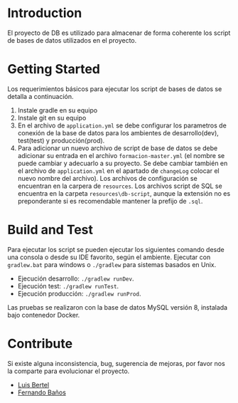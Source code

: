 # Introduction 
 
El proyecto de DB es utilizado para almacenar de forma coherente los script de bases de datos
utilizados en el proyecto.

# Getting Started

Los requerimientos básicos para ejecutar los script de bases de datos se detalla a continuación. 

1.	Instale gradle en su equipo
2.	Instale git en su equipo
3.  En el archivo de `application.yml` se debe configurar los parametros de 
conexión de la base de datos para los ambientes de desarrollo(dev), test(test)
y producción(prod).
4.	Para adicionar un nuevo archivo de script de base de datos se debe adicionar su entrada en el
archivo `formacion-master.yml` (el nombre se puede cambiar y adecuarlo a su proyecto. Se debe cambiar 
también en el archivo de `application.yml` en el apartado de `changeLog` colocar el nuevo nombre 
del archivo). Los archivos de configuración se encuentran en la carpera de `resources`.
Los archivos script de SQL se encuentra en la carpeta `resources\db-script`, aunque la extensión 
no es preponderante si es recomendable mantener la prefijo de `.sql`.

# Build and Test

Para ejecutar los script se pueden ejecutar los siguientes comando desde una 
consola o desde su IDE favorito, según el ambiente. Ejecutar con `gradlew.bat` 
para windows o `./gradlew` para sistemas basados en Unix.

- Ejecución desarrollo: `./gradlew runDev`. 
- Ejecución test: `./gradlew runTest`. 
- Ejecución producción: `./gradlew runProd`. 

Las pruebas se realizaron con la base de datos MySQL versión 8, instalada bajo 
contenedor Docker.

# Contribute
 
 Si existe alguna inconsistencia, bug, sugerencia de mejoras, por favor 
 nos la comparte para evolucionar el proyecto.

- [Luis Bertel](mailto:luisbertel@personalsoft.com.co)
- [Fernando Baños](mailto:febanos@personalsoft.com.co)